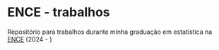 # ENCE - trabalhos
Repositório para trabalhos durante minha graduação em estatística na [ENCE](https://ence.ibge.gov.br/) (2024 - )
